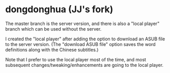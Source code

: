 dongdonghua (JJ's fork)
===========

The master branch is the server version, and there is also a "local player" branch which can be used without the server.

I created the "local player" after adding the option to download an ASUB file to the server version.  (The "download ASUB file" option saves the word definitions along with the Chinese subtitles.)  

Note that I prefer to use the local player most of the time, and most subsequent changes/tweaking/enhancements are going to the local player.
